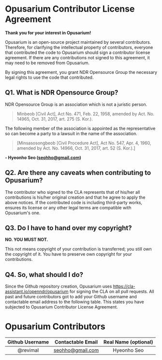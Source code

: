 <!-- SPDX-License-Identifier:	MPL-2.0 -->

# Opusarium Contributor License Agreement

**Thank you for your interest in Opusarium!**

Opusarium is an open-source project maintained by several contributors.
Therefore, for clarifying the intellectual property of contributors, everyone that contributed the code to Opusarium should sign a contributor license agreement.
If there are any contributions not signed to this agreement, it may need to be removed from Opusarium.

By signing this agreement, you grant NDR Opensource Group the necessary legal rights to use the code that contributed.

## Q1. What is NDR Opensource Group?

NDR Opensource Group is an association which is not a juristic person.
> Minbeob [Civil Act], Act No. 471, Feb. 22, 1958, amended by Act. No. 14965, Oct. 31, 2017, art. 275 (S. Kor.).

The following member of the association is appointed as the representative so can become a party to a lawsuit in the name of the association.
>[Minsasosongbeob [Civil Procedure Act], Act No. 547, Apr. 4, 1960, amended by Act. No. 14966, Oct. 31, 2017, art. 52 (S. Kor.).]

**- Hyeonho Seo (seohho@gmail.com)**

## Q2. Are there any caveats when contributing to Opusarium?

The contributor who signed to the CLA represents that of his/her all contributions is his/her original creation and that he agree to apply the above notices.
If the contributed code is including third-party works, ensures its license or any other legal terms are compatible with Opusarium's one.

## Q3. Do I have to hand over my copyright?

**NO. YOU MUST NOT.**

This not means copyright of your contribution is transferred; you still own the copyright of it.
You have to preserve own copyright for your contributions.

## Q4. So, what should I do?

Since the Github repository creation, Opusarium uses <https://cla-assistant.io/openndr/opusarium> for signing the CLA on all pull requests.
All past and future contributors got to add your Github username and contactable email address to the following table.
This states you have subjected to Opusarium Contributor License Agreement.

# Opusarium Contributors

|Github Username|Contactable Email|Real Name (optional)|
|:-------------:|:---------------:|:------------------:|
|@revimal|seohho@gmail.com|Hyeonho Seo|
